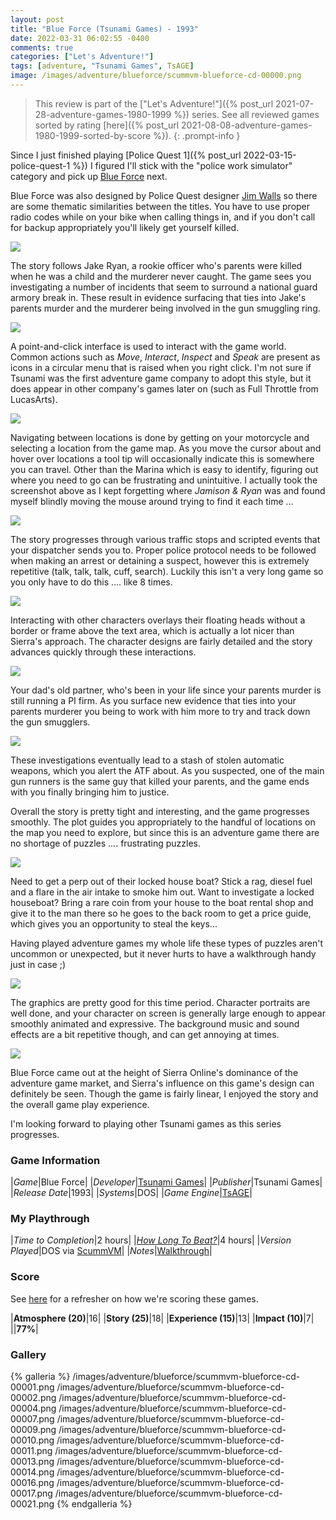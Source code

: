```yaml
---
layout: post
title: "Blue Force (Tsunami Games) - 1993"
date: 2022-03-31 06:02:55 -0400
comments: true
categories: ["Let's Adventure!"]
tags: [adventure, "Tsunami Games", TsAGE]
image: /images/adventure/blueforce/scummvm-blueforce-cd-00000.png
---
```

> This review is part of the ["Let's Adventure!"]({% post_url 2021-07-28-adventure-games-1980-1999 %}) series. See all reviewed games sorted by rating [here]({% post_url 2021-08-08-adventure-games-1980-1999-sorted-by-score %}).
{: .prompt-info }

Since I just finished playing [Police Quest 1]({% post_url 2022-03-15-police-quest-1 %}) I figured I'll stick with the "police work simulator" category and pick up [Blue Force](https://en.wikipedia.org/wiki/Blue_Force) next.

Blue Force was also designed by Police Quest designer [Jim Walls](https://en.wikipedia.org/wiki/Jim_Walls) so there are some thematic similarities between the titles. You have to use proper radio codes while on your bike when calling things in, and if you don't call for backup appropriately you'll likely get yourself killed.

![](/images/adventure/blueforce/scummvm-blueforce-cd-00003.png)


The story follows Jake Ryan, a rookie officer who's parents were killed when he was a child and the murderer never caught. The game sees you investigating a number of incidents that seem to surround a national guard armory break in. These result in evidence surfacing that ties into Jake's parents murder and the murderer being involved in the gun smuggling ring.

![](/images/adventure/blueforce/scummvm-blueforce-cd-00006.png)

A point-and-click interface is used to interact with the game world. Common actions such as _Move_, _Interact_, _Inspect_ and _Speak_ are present as icons in a circular menu that is raised when you right click. I'm not sure if Tsunami was the first adventure game company to adopt this style, but it does appear in other company's games later on (such as Full Throttle from LucasArts).

![](/images/adventure/blueforce/scummvm-blueforce-cd-00019.png)

Navigating between locations is done by getting on your motorcycle and selecting a location from the game map. As you move the cursor about and hover over locations a tool tip will occasionally indicate this is somewhere you can travel. Other than the Marina which is easy to identify, figuring out where you need to go can be frustrating and unintuitive. I actually took the screenshot above as I kept forgetting where _Jamison & Ryan_ was and found myself blindly moving the mouse around trying to find it each time ...

![](/images/adventure/blueforce/scummvm-blueforce-cd-00008.png)

The story progresses through various traffic stops and scripted events that your dispatcher sends you to. Proper police protocol needs to be followed when making an arrest or detaining a suspect, however this is extremely repetitive (talk, talk, talk, cuff, search). Luckily this isn't a very long game so you only have to do this .... like 8 times.

![](/images/adventure/blueforce/scummvm-blueforce-cd-00012.png)

Interacting with other characters overlays their floating heads without a border or frame above the text area, which is actually a lot nicer than Sierra's approach. The character designs are fairly detailed and the story advances quickly through these interactions.

![](/images/adventure/blueforce/scummvm-blueforce-cd-00015.png)

Your dad's old partner, who's been in your life since your parents murder is still running a PI firm. As you surface new evidence that ties into your parents murderer you being to work with him more to try and track down the gun smugglers.

![](/images/adventure/blueforce/scummvm-blueforce-cd-00018.png)

These investigations eventually lead to a stash of stolen automatic weapons, which you alert the ATF about. As you suspected, one of the main gun runners is the same guy that killed your parents, and the game ends with you finally bringing him to justice.

Overall the story is pretty tight and interesting, and the game progresses smoothly. The plot guides you appropriately to the handful of locations on the map you need to explore, but since this is an adventure game there are no shortage of puzzles .... frustrating puzzles.

![](/images/adventure/blueforce/scummvm-blueforce-cd-00020.png)

Need to get a perp out of their locked house boat? Stick a rag, diesel fuel and a flare in the air intake to smoke him out. Want to investigate a locked houseboat? Bring a rare coin from your house to the boat rental shop and give it to the man there so he goes to the back room to get a price guide, which gives you an opportunity to steal the keys...

Having played adventure games my whole life these types of puzzles aren't uncommon or unexpected, but it never hurts to have a walkthrough handy just in case ;)

![](/images/adventure/blueforce/scummvm-blueforce-cd-00005.png)

The graphics are pretty good for this time period. Character portraits are well done, and your character on screen is generally large enough to appear smoothly animated and expressive. The background music and sound effects are a bit repetitive though, and can get annoying at times.

![](/images/adventure/blueforce/scummvm-blueforce-cd-00022.png)

Blue Force came out at the height of Sierra Online's dominance of the adventure game market, and Sierra's influence on this game's design can definitely be seen. Though the game is fairly linear, I enjoyed the story and the overall game play experience.

I'm looking forward to playing other Tsunami games as this series progresses.

### Game Information

|*Game*|Blue Force|
|*Developer*|[Tsunami Games](https://en.wikipedia.org/wiki/Tsunami_Games)|
|*Publisher*|Tsunami Games|
|*Release Date*|1993|
|*Systems*|DOS|
|*Game Engine*|[TsAGE](https://wiki.scummvm.org/index.php?title=TsAGE)|

### My Playthrough

|*Time to Completion*|2 hours|
|*[How Long To Beat?](https://howlongtobeat.com/game?id=1205)*|4 hours|
|*Version Played*|DOS via [ScummVM](https://www.scummvm.org/)|
|*Notes*|[Walkthrough](https://www.walkthroughking.com/text/blueforce.aspx)|

### Score

See [here](https://www.alexbevi.com/blog/2021/07/28/adventure-games-1980-1999/#scoring) for a refresher on how we're scoring these games.

|**Atmosphere (20)**|16|
|**Story (25)**|18|
|**Experience (15)**|13|
|**Impact (10)**|7|
||**77%**|

### Gallery
{% galleria %}
/images/adventure/blueforce/scummvm-blueforce-cd-00001.png
/images/adventure/blueforce/scummvm-blueforce-cd-00002.png
/images/adventure/blueforce/scummvm-blueforce-cd-00004.png
/images/adventure/blueforce/scummvm-blueforce-cd-00007.png
/images/adventure/blueforce/scummvm-blueforce-cd-00009.png
/images/adventure/blueforce/scummvm-blueforce-cd-00010.png
/images/adventure/blueforce/scummvm-blueforce-cd-00011.png
/images/adventure/blueforce/scummvm-blueforce-cd-00013.png
/images/adventure/blueforce/scummvm-blueforce-cd-00014.png
/images/adventure/blueforce/scummvm-blueforce-cd-00016.png
/images/adventure/blueforce/scummvm-blueforce-cd-00017.png
/images/adventure/blueforce/scummvm-blueforce-cd-00021.png
{% endgalleria %}